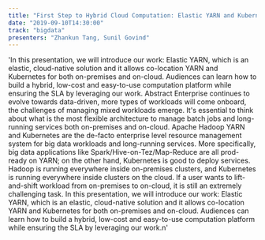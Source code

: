 ```yaml
---
title: "First Step to Hybrid Cloud Computation: Elastic YARN and Kubernetes"
date: "2019-09-10T14:30:00"
track: "bigdata"
presenters: "Zhankun Tang, Sunil Govind"
---
```


'In this presentation, we will introduce our work: Elastic YARN, which is an elastic, cloud-native solution and it allows co-location YARN and Kubernetes for both on-premises and on-cloud. Audiences can learn how to build a hybrid, low-cost and easy-to-use computation platform while ensuring the SLA by leveraging our work. Abstract Enterprise continues to evolve towards data-driven, more types of workloads will come onboard, the challenges of managing mixed workloads emerge. It's essential to think about what is the most flexible architecture to manage batch jobs and long-running services both on-premises and on-cloud. Apache Hadoop YARN and Kubernetes are the de-facto enterprise level resource management system for big data workloads and long-running services. More specifically, big data applications like Spark/Hive-on-Tez/Map-Reduce are all prod-ready on YARN; on the other hand, Kubernetes is good to deploy services. Hadoop is running everywhere inside on-premises clusters, and Kubernetes is running everywhere inside clusters on the cloud. If a user wants to lift-and-shift workload from on-premises to on-cloud, it is still an extremely challenging task. In this presentation, we will introduce our work: Elastic YARN, which is an elastic, cloud-native solution and it allows co-location YARN and Kubernetes for both on-premises and on-cloud. Audiences can learn how to build a hybrid, low-cost and easy-to-use computation platform while ensuring the SLA by leveraging our work.n'